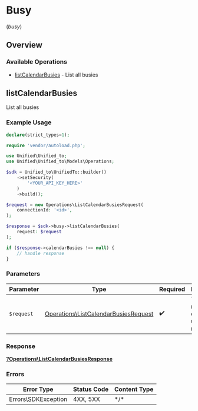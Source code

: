 # Busy
(*busy*)

## Overview

### Available Operations

* [listCalendarBusies](#listcalendarbusies) - List all busies

## listCalendarBusies

List all busies

### Example Usage

```php
declare(strict_types=1);

require 'vendor/autoload.php';

use Unified\Unified_to;
use Unified\Unified_to\Models\Operations;

$sdk = Unified_to\UnifiedTo::builder()
    ->setSecurity(
        '<YOUR_API_KEY_HERE>'
    )
    ->build();

$request = new Operations\ListCalendarBusiesRequest(
    connectionId: '<id>',
);

$response = $sdk->busy->listCalendarBusies(
    request: $request
);

if ($response->calendarBusies !== null) {
    // handle response
}
```

### Parameters

| Parameter                                                                                    | Type                                                                                         | Required                                                                                     | Description                                                                                  |
| -------------------------------------------------------------------------------------------- | -------------------------------------------------------------------------------------------- | -------------------------------------------------------------------------------------------- | -------------------------------------------------------------------------------------------- |
| `$request`                                                                                   | [Operations\ListCalendarBusiesRequest](../../Models/Operations/ListCalendarBusiesRequest.md) | :heavy_check_mark:                                                                           | The request object to use for the request.                                                   |

### Response

**[?Operations\ListCalendarBusiesResponse](../../Models/Operations/ListCalendarBusiesResponse.md)**

### Errors

| Error Type          | Status Code         | Content Type        |
| ------------------- | ------------------- | ------------------- |
| Errors\SDKException | 4XX, 5XX            | \*/\*               |
